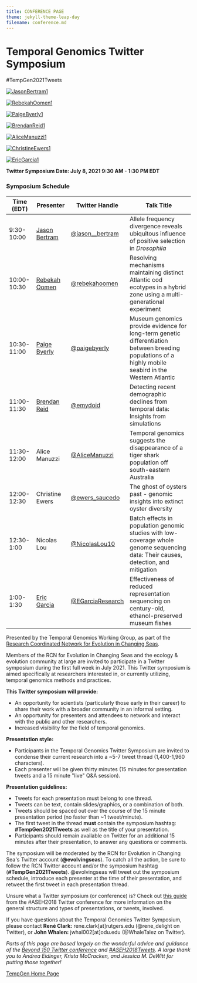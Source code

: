 ```yaml
---
title: CONFERENCE PAGE
theme: jekyll-theme-leap-day
filename: conference.md
---
```


# Temporal Genomics Twitter Symposium 

#TempGen2021Tweets 

[![JasonBertram1](https://user-images.githubusercontent.com/42753073/127551960-528491e2-c5c6-4866-ac40-59bfd23ca294.JPG)](https://twitter.com/jason__bertram/status/1413128236301787138)

[![RebekahOomen1](https://user-images.githubusercontent.com/42753073/127552051-2cceeedb-4516-4878-95a7-a65f8318190e.JPG)](https://twitter.com/rebekahoomen/status/1413136259342426114)

[![PaigeByerly1](https://user-images.githubusercontent.com/42753073/127552016-32fc375e-69c2-4644-89f8-348b8e6ee707.JPG)](https://twitter.com/paigebyerly/status/1413143334969774088)

[![BrendanReid1](https://user-images.githubusercontent.com/42753073/127551852-7c93c06e-fa3d-4cae-bef9-217718e5f7c4.JPG)](https://twitter.com/emydoid/status/1413150955449823232)


[![AliceManuzzi1](https://user-images.githubusercontent.com/42753073/127551472-42c45e50-e7c6-4a69-9e16-bd7b31662ef3.JPG)](https://twitter.com/AliceManuzzi/status/1413158914603036681)

[![ChristineEwers1](https://user-images.githubusercontent.com/42753073/127551894-33572d91-4b08-4ec8-bd74-c3f5d42e0acf.JPG)](https://twitter.com/ewers_saucedo/status/1413166193721188355)

[![EricGarcia1](https://user-images.githubusercontent.com/42753073/127551925-df8750f4-ee18-4595-9c32-4bd324b9b1a2.JPG)](https://twitter.com/EGarciaResearch/status/1413181472702357507)


**Twitter Symposium Date: July 8, 2021 9:30 AM - 1:30 PM EDT** 

### Symposium Schedule

Time (EDT) | Presenter | Twitter Handle | Talk Title
---- | ------- | ----- | -----
9:30-10:00 | [Jason Bertram](https://jasonbertram.github.io/) | [@jason__bertram](https://twitter.com/jason__bertram) | Allele frequency divergence reveals ubiquitous influence of positive selection in *Drosophila*
10:00-10:30 | [Rebekah Oomen](https://rebekahoomen.weebly.com/) | [@rebekahoomen](https://twitter.com/rebekahoomen) | Resolving mechanisms maintaining distinct Atlantic cod ecotypes in a hybrid zone using a multi-generational experiment
10:30-11:00 | [Paige Byerly](https://pabyerly.wixsite.com/site) | [@paigebyerly](https://twitter.com/paigebyerly) | Museum genomics provide evidence for long-term genetic differentiation between breeding populations of a highly mobile seabird in the Western Atlantic
11:00-11:30 | [Brendan Reid](https://nerdbrained.wixsite.com/home) | [@emydoid](https://twitter.com/emydoid) | Detecting recent demographic declines from temporal data: Insights from simulations
11:30-12:00 | Alice Manuzzi | [@AliceManuzzi](https://twitter.com/AliceManuzzi) | Temporal genomics suggests the disappearance of a tiger shark population off south-eastern Australia
12:00-12:30 | Christine Ewers | [@ewers_saucedo](https://twitter.com/ewers_saucedo) | The ghost of oysters past - genomic insights into extinct oyster diversity
12:30-1:00 | Nicolas Lou | [@NicolasLou10](https://twitter.com/NicolasLou10) | Batch effects in population genomic studies with low-coverage whole genome sequencing data: Their causes, detection, and mitigation
1:00-1:30 | [Eric Garcia](https://ericgarciaphd.wordpress.com/) | [@EGarciaResearch](https://twitter.com/EGarciaResearch) | Effectiveness of reduced representation sequencing on century-old, ethanol-preserved museum fishes

Presented by the Temporal Genomics Working Group, as part of the [Research Coordinated Network for Evolution in Changing Seas](https://rcn-ecs.github.io/). 

Members of the RCN for Evolution in Changing Seas and the ecology & evolution community at large are invited to participate in a Twitter symposium during the first full week in July 2021. This Twitter symposium  is aimed specifically at researchers interested in, or currently utilizing, temporal genomics methods and practices. 

**This Twitter symposium will provide:** 
* An opportunity for scientists (particularly those early in their career) to share their work with a broader community in an informal setting.
* An opportunity for presenters and attendees to network and interact with the public and other researchers.
* Increased visibility for the field of temporal genomics.

**Presentation style:** 
* Participants in the Temporal Genomics Twitter Symposium are invited to condense their current research into a ~5-7 tweet thread (1,400-1,960 characters).
* Each presenter will be given thirty minutes (15 minutes for presentation tweets and a 15 minute "live" Q&A session).

**Presentation guidelines:**
* Tweets for each presentation must belong to one thread.
* Tweets can be text, contain slides/graphics, or a combination of both.
* Tweets should be spaced out over the course of the 15 minute presentation period (no faster than ~1 tweet/minute).
* The first tweet in the thread **must** contain the symposium hashtag: **#TempGen2021Tweets** as well as the title of your presentation.
* Participants should remain available on Twitter for an additional 15 minutes after their presentation, to answer any questions or comments.

The symposium will be moderated by the RCN for Evolution in Changing Sea's Twitter account (**@evolvingseas**). To catch all the action, be sure to follow the RCN Twitter account and/or the symposium hashtag (**#TempGen2021Tweets**). @evolvingseas will tweet out the symposium schedule, introduce each presenter at the time of their presentation, and retweet the first tweet in each presentation thread.

Unsure what a Twitter symposium (or conference) is? Check out [this guide](https://jessicamdewitt.com/2018/02/12/aseh2018tweets-presenters-guide/) from the #ASEH2018 Twitter conference for more information on the general structure and types of presentations, or tweets, involved. 

If you have questions about the Temporal Genomics Twitter Symposium, please contact **René Clark:** rene.clark[at]rutgers.edu (@rene_delight on Twitter), or **John Whalen:** jwhal002[at]odu.edu (@WhaleTalez on Twitter). 

*Parts of this page are based largely on the wonderful advice and guidance of the [Beyond 150 Twitter conference](https://beyond150ca.wordpress.com/presenters-guide/) and [#ASEH2018Tweets](https://jessicamdewitt.com/2018/02/12/aseh2018tweets-presenters-guide/). A large thank you to Andrea Eidinger, Krista McCracken, and Jessica M. DeWitt for putting those together!* 

[TempGen Home Page](https://tempgenomics-rcn.github.io/website/)
